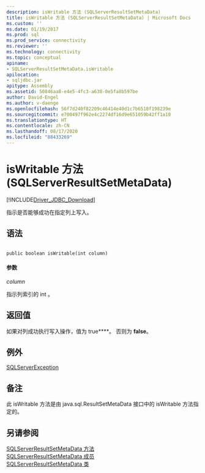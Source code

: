 ```yaml
---
description: isWritable 方法 (SQLServerResultSetMetaData)
title: isWritable 方法 (SQLServerResultSetMetaData) | Microsoft Docs
ms.custom: ''
ms.date: 01/19/2017
ms.prod: sql
ms.prod_service: connectivity
ms.reviewer: ''
ms.technology: connectivity
ms.topic: conceptual
apiname:
- SQLServerResultSetMetaData.isWritable
apilocation:
- sqljdbc.jar
apitype: Assembly
ms.assetid: 50846aa8-e4e5-4fc3-a638-0e5fa8b597be
author: David-Engel
ms.author: v-daenge
ms.openlocfilehash: 56f7d240f82209c46414e40d1c7b6518f198239e
ms.sourcegitcommit: e700497f962e4c2274df16d9e651059b42ff1a10
ms.translationtype: HT
ms.contentlocale: zh-CN
ms.lasthandoff: 08/17/2020
ms.locfileid: "88433269"
---
```

# <a name="iswritable-method-sqlserverresultsetmetadata"></a>isWritable 方法 (SQLServerResultSetMetaData)
[!INCLUDE[Driver_JDBC_Download](../../../includes/driver_jdbc_download.md)]

  指示是否能够成功在指定列上写入。  
  
## <a name="syntax"></a>语法  
  
```  
  
public boolean isWritable(int column)  
```  
  
#### <a name="parameters"></a>参数  
 *column*  
  
 指示列索引的 int  。  
  
## <a name="return-value"></a>返回值  
 如果对列成功执行写入操作，值为 true****。 否则为 **false**。  
  
## <a name="exceptions"></a>例外  
 [SQLServerException](../../../connect/jdbc/reference/sqlserverexception-class.md)  
  
## <a name="remarks"></a>备注  
 此 isWritable 方法是由 java.sql.ResultSetMetaData 接口中的 isWritable 方法指定的。  
  
## <a name="see-also"></a>另请参阅  
 [SQLServerResultSetMetaData 方法](../../../connect/jdbc/reference/sqlserverresultsetmetadata-methods.md)   
 [SQLServerResultSetMetaData 成员](../../../connect/jdbc/reference/sqlserverresultsetmetadata-members.md)   
 [SQLServerResultSetMetaData 类](../../../connect/jdbc/reference/sqlserverresultsetmetadata-class.md)  
  
  

